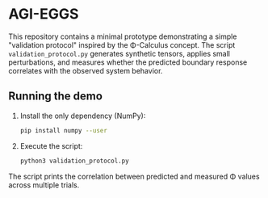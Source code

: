 # AGI-EGGS

This repository contains a minimal prototype demonstrating a simple
"validation protocol" inspired by the Φ-Calculus concept. The script
`validation_protocol.py` generates synthetic tensors, applies small
perturbations, and measures whether the predicted boundary response
correlates with the observed system behavior.

## Running the demo
1. Install the only dependency (NumPy):
   ```bash
   pip install numpy --user
   ```
2. Execute the script:
   ```bash
   python3 validation_protocol.py
   ```
The script prints the correlation between predicted and measured Φ values
across multiple trials.
